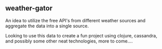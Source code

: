## weather-gator

An idea to utilize the free API's from different weather sources and aggregate the data into a single source.

Looking to use this data to create a fun project using clojure, cassandra, and possibly some other neat technologies, more to come....